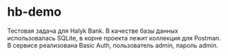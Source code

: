 # hb-demo
Тестовая задача для Halyk Bank. В качестве базы данных использовалась SQLite, в корне проекта лежит коллекция для Postman.
В сервисе реализована Basic Auth, пользователь admin, пароль admin.
